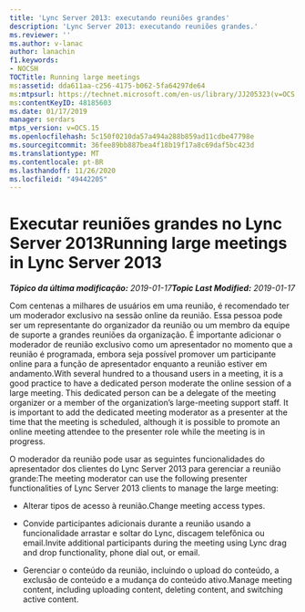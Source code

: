 ```yaml
---
title: 'Lync Server 2013: executando reuniões grandes'
description: 'Lync Server 2013: executando reuniões grandes.'
ms.reviewer: ''
ms.author: v-lanac
author: lanachin
f1.keywords:
- NOCSH
TOCTitle: Running large meetings
ms:assetid: dda611aa-c256-4175-b062-5fa64297de64
ms:mtpsurl: https://technet.microsoft.com/en-us/library/JJ205323(v=OCS.15)
ms:contentKeyID: 48185603
ms.date: 01/17/2019
manager: serdars
mtps_version: v=OCS.15
ms.openlocfilehash: 5c150f0210da57a494a288b859ad11cdbe47798e
ms.sourcegitcommit: 36fee89bb887bea4f18b19f17a8c69daf5bc423d
ms.translationtype: MT
ms.contentlocale: pt-BR
ms.lasthandoff: 11/26/2020
ms.locfileid: "49442205"
---
```

# <a name="running-large-meetings-in-lync-server-2013"></a><span data-ttu-id="1e53f-103">Executar reuniões grandes no Lync Server 2013</span><span class="sxs-lookup"><span data-stu-id="1e53f-103">Running large meetings in Lync Server 2013</span></span>

<div data-xmlns="http://www.w3.org/1999/xhtml">

<div class="topic" data-xmlns="http://www.w3.org/1999/xhtml" data-msxsl="urn:schemas-microsoft-com:xslt" data-cs="https://msdn.microsoft.com/">

<div data-asp="https://msdn2.microsoft.com/asp">



</div>

<div id="mainSection">

<div id="mainBody"><span data-ttu-id="1e53f-104">

<span> </span></span><span class="sxs-lookup"><span data-stu-id="1e53f-104">

<span> </span></span></span>

<span data-ttu-id="1e53f-105">_**Tópico da última modificação:** 2019-01-17_</span><span class="sxs-lookup"><span data-stu-id="1e53f-105">_**Topic Last Modified:** 2019-01-17_</span></span>

<span data-ttu-id="1e53f-p101">Com centenas a milhares de usuários em uma reunião, é recomendado ter um moderador exclusivo na sessão online da reunião. Essa pessoa pode ser um representante do organizador da reunião ou um membro da equipe de suporte a grandes reuniões da organização. É importante adicionar o moderador de reunião exclusivo como um apresentador no momento que a reunião é programada, embora seja possível promover um participante online para a função de apresentador enquanto a reunião estiver em andamento.</span><span class="sxs-lookup"><span data-stu-id="1e53f-p101">With several hundred to a thousand users in a meeting, it is a good practice to have a dedicated person moderate the online session of a large meeting. This dedicated person can be a delegate of the meeting organizer or a member of the organization’s large-meeting support staff. It is important to add the dedicated meeting moderator as a presenter at the time that the meeting is scheduled, although it is possible to promote an online meeting attendee to the presenter role while the meeting is in progress.</span></span>

<span data-ttu-id="1e53f-109">O moderador da reunião pode usar as seguintes funcionalidades do apresentador dos clientes do Lync Server 2013 para gerenciar a reunião grande:</span><span class="sxs-lookup"><span data-stu-id="1e53f-109">The meeting moderator can use the following presenter functionalities of Lync Server 2013 clients to manage the large meeting:</span></span>

- <span data-ttu-id="1e53f-110">Alterar tipos de acesso à reunião.</span><span class="sxs-lookup"><span data-stu-id="1e53f-110">Change meeting access types.</span></span>

- <span data-ttu-id="1e53f-111">Convide participantes adicionais durante a reunião usando a funcionalidade arrastar e soltar do Lync, discagem telefônica ou email.</span><span class="sxs-lookup"><span data-stu-id="1e53f-111">Invite additional participants during the meeting using Lync drag and drop functionality, phone dial out, or email.</span></span>

- <span data-ttu-id="1e53f-112">Gerenciar o conteúdo da reunião, incluindo o upload do conteúdo, a exclusão de conteúdo e a mudança do conteúdo ativo.</span><span class="sxs-lookup"><span data-stu-id="1e53f-112">Manage meeting content, including uploading content, deleting content, and switching active content.</span></span>

<span data-ttu-id="1e53f-113"></div>

<span> </span>

</div>

</div>

</span><span class="sxs-lookup"><span data-stu-id="1e53f-113"></div>

<span> </span>

</div>

</div>

</span></span></div>

